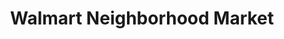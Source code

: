 ---
title: "Walmart Neighborhood Market"
url: /largo/walmart-neighborhood-market/
shop: Supermarkt
---